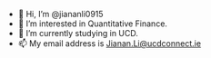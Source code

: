 - 👋 Hi, I’m @jiananli0915
- 👀 I’m interested in Quantitative Finance.
- 🌱 I’m currently studying in UCD.
- 📫 My email address is Jianan.Li@ucdconnect.ie

<!---
jiananli0915/jiananli0915 is a ✨ special ✨ repository because its `README.md` (this file) appears on your GitHub profile.
You can click the Preview link to take a look at your changes.
--->
